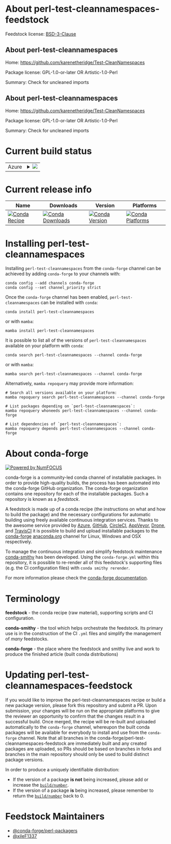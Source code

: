 About perl-test-cleannamespaces-feedstock
=========================================

Feedstock license: [BSD-3-Clause](https://github.com/conda-forge/perl-test-cleannamespaces-feedstock/blob/main/LICENSE.txt)


About perl-test-cleannamespaces
-------------------------------

Home: https://github.com/karenetheridge/Test-CleanNamespaces

Package license: GPL-1.0-or-later OR Artistic-1.0-Perl

Summary: Check for uncleaned imports

About perl-test-cleannamespaces
-------------------------------

Home: https://github.com/karenetheridge/Test-CleanNamespaces

Package license: GPL-1.0-or-later OR Artistic-1.0-Perl

Summary: Check for uncleaned imports

Current build status
====================


<table>
    
  <tr>
    <td>Azure</td>
    <td>
      <details>
        <summary>
          <a href="https://dev.azure.com/conda-forge/feedstock-builds/_build/latest?definitionId=18512&branchName=main">
            <img src="https://dev.azure.com/conda-forge/feedstock-builds/_apis/build/status/perl-test-cleannamespaces-feedstock?branchName=main">
          </a>
        </summary>
        <table>
          <thead><tr><th>Variant</th><th>Status</th></tr></thead>
          <tbody><tr>
              <td>linux_64</td>
              <td>
                <a href="https://dev.azure.com/conda-forge/feedstock-builds/_build/latest?definitionId=18512&branchName=main">
                  <img src="https://dev.azure.com/conda-forge/feedstock-builds/_apis/build/status/perl-test-cleannamespaces-feedstock?branchName=main&jobName=linux&configuration=linux%20linux_64_" alt="variant">
                </a>
              </td>
            </tr><tr>
              <td>linux_aarch64</td>
              <td>
                <a href="https://dev.azure.com/conda-forge/feedstock-builds/_build/latest?definitionId=18512&branchName=main">
                  <img src="https://dev.azure.com/conda-forge/feedstock-builds/_apis/build/status/perl-test-cleannamespaces-feedstock?branchName=main&jobName=linux&configuration=linux%20linux_aarch64_" alt="variant">
                </a>
              </td>
            </tr><tr>
              <td>linux_ppc64le</td>
              <td>
                <a href="https://dev.azure.com/conda-forge/feedstock-builds/_build/latest?definitionId=18512&branchName=main">
                  <img src="https://dev.azure.com/conda-forge/feedstock-builds/_apis/build/status/perl-test-cleannamespaces-feedstock?branchName=main&jobName=linux&configuration=linux%20linux_ppc64le_" alt="variant">
                </a>
              </td>
            </tr><tr>
              <td>osx_64</td>
              <td>
                <a href="https://dev.azure.com/conda-forge/feedstock-builds/_build/latest?definitionId=18512&branchName=main">
                  <img src="https://dev.azure.com/conda-forge/feedstock-builds/_apis/build/status/perl-test-cleannamespaces-feedstock?branchName=main&jobName=osx&configuration=osx%20osx_64_" alt="variant">
                </a>
              </td>
            </tr>
          </tbody>
        </table>
      </details>
    </td>
  </tr>
</table>

Current release info
====================

| Name | Downloads | Version | Platforms |
| --- | --- | --- | --- |
| [![Conda Recipe](https://img.shields.io/badge/recipe-perl--test--cleannamespaces-green.svg)](https://anaconda.org/conda-forge/perl-test-cleannamespaces) | [![Conda Downloads](https://img.shields.io/conda/dn/conda-forge/perl-test-cleannamespaces.svg)](https://anaconda.org/conda-forge/perl-test-cleannamespaces) | [![Conda Version](https://img.shields.io/conda/vn/conda-forge/perl-test-cleannamespaces.svg)](https://anaconda.org/conda-forge/perl-test-cleannamespaces) | [![Conda Platforms](https://img.shields.io/conda/pn/conda-forge/perl-test-cleannamespaces.svg)](https://anaconda.org/conda-forge/perl-test-cleannamespaces) |

Installing perl-test-cleannamespaces
====================================

Installing `perl-test-cleannamespaces` from the `conda-forge` channel can be achieved by adding `conda-forge` to your channels with:

```
conda config --add channels conda-forge
conda config --set channel_priority strict
```

Once the `conda-forge` channel has been enabled, `perl-test-cleannamespaces` can be installed with `conda`:

```
conda install perl-test-cleannamespaces
```

or with `mamba`:

```
mamba install perl-test-cleannamespaces
```

It is possible to list all of the versions of `perl-test-cleannamespaces` available on your platform with `conda`:

```
conda search perl-test-cleannamespaces --channel conda-forge
```

or with `mamba`:

```
mamba search perl-test-cleannamespaces --channel conda-forge
```

Alternatively, `mamba repoquery` may provide more information:

```
# Search all versions available on your platform:
mamba repoquery search perl-test-cleannamespaces --channel conda-forge

# List packages depending on `perl-test-cleannamespaces`:
mamba repoquery whoneeds perl-test-cleannamespaces --channel conda-forge

# List dependencies of `perl-test-cleannamespaces`:
mamba repoquery depends perl-test-cleannamespaces --channel conda-forge
```


About conda-forge
=================

[![Powered by
NumFOCUS](https://img.shields.io/badge/powered%20by-NumFOCUS-orange.svg?style=flat&colorA=E1523D&colorB=007D8A)](https://numfocus.org)

conda-forge is a community-led conda channel of installable packages.
In order to provide high-quality builds, the process has been automated into the
conda-forge GitHub organization. The conda-forge organization contains one repository
for each of the installable packages. Such a repository is known as a *feedstock*.

A feedstock is made up of a conda recipe (the instructions on what and how to build
the package) and the necessary configurations for automatic building using freely
available continuous integration services. Thanks to the awesome service provided by
[Azure](https://azure.microsoft.com/en-us/services/devops/), [GitHub](https://github.com/),
[CircleCI](https://circleci.com/), [AppVeyor](https://www.appveyor.com/),
[Drone](https://cloud.drone.io/welcome), and [TravisCI](https://travis-ci.com/)
it is possible to build and upload installable packages to the
[conda-forge](https://anaconda.org/conda-forge) [anaconda.org](https://anaconda.org/)
channel for Linux, Windows and OSX respectively.

To manage the continuous integration and simplify feedstock maintenance
[conda-smithy](https://github.com/conda-forge/conda-smithy) has been developed.
Using the ``conda-forge.yml`` within this repository, it is possible to re-render all of
this feedstock's supporting files (e.g. the CI configuration files) with ``conda smithy rerender``.

For more information please check the [conda-forge documentation](https://conda-forge.org/docs/).

Terminology
===========

**feedstock** - the conda recipe (raw material), supporting scripts and CI configuration.

**conda-smithy** - the tool which helps orchestrate the feedstock.
                   Its primary use is in the construction of the CI ``.yml`` files
                   and simplify the management of *many* feedstocks.

**conda-forge** - the place where the feedstock and smithy live and work to
                  produce the finished article (built conda distributions)


Updating perl-test-cleannamespaces-feedstock
============================================

If you would like to improve the perl-test-cleannamespaces recipe or build a new
package version, please fork this repository and submit a PR. Upon submission,
your changes will be run on the appropriate platforms to give the reviewer an
opportunity to confirm that the changes result in a successful build. Once
merged, the recipe will be re-built and uploaded automatically to the
`conda-forge` channel, whereupon the built conda packages will be available for
everybody to install and use from the `conda-forge` channel.
Note that all branches in the conda-forge/perl-test-cleannamespaces-feedstock are
immediately built and any created packages are uploaded, so PRs should be based
on branches in forks and branches in the main repository should only be used to
build distinct package versions.

In order to produce a uniquely identifiable distribution:
 * If the version of a package **is not** being increased, please add or increase
   the [``build/number``](https://docs.conda.io/projects/conda-build/en/latest/resources/define-metadata.html#build-number-and-string).
 * If the version of a package **is** being increased, please remember to return
   the [``build/number``](https://docs.conda.io/projects/conda-build/en/latest/resources/define-metadata.html#build-number-and-string)
   back to 0.

Feedstock Maintainers
=====================

* [@conda-forge/perl-packagers](https://github.com/orgs/conda-forge/teams/perl-packagers/)
* [@xileF1337](https://github.com/xileF1337/)

